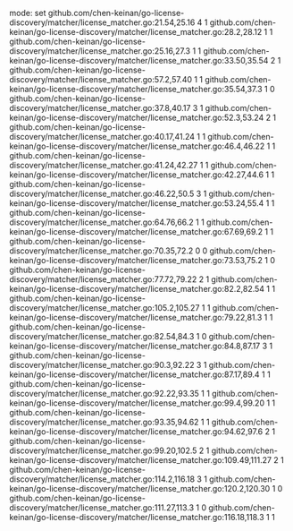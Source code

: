 mode: set
github.com/chen-keinan/go-license-discovery/matcher/license_matcher.go:21.54,25.16 4 1
github.com/chen-keinan/go-license-discovery/matcher/license_matcher.go:28.2,28.12 1 1
github.com/chen-keinan/go-license-discovery/matcher/license_matcher.go:25.16,27.3 1 1
github.com/chen-keinan/go-license-discovery/matcher/license_matcher.go:33.50,35.54 2 1
github.com/chen-keinan/go-license-discovery/matcher/license_matcher.go:57.2,57.40 1 1
github.com/chen-keinan/go-license-discovery/matcher/license_matcher.go:35.54,37.3 1 0
github.com/chen-keinan/go-license-discovery/matcher/license_matcher.go:37.8,40.17 3 1
github.com/chen-keinan/go-license-discovery/matcher/license_matcher.go:52.3,53.24 2 1
github.com/chen-keinan/go-license-discovery/matcher/license_matcher.go:40.17,41.24 1 1
github.com/chen-keinan/go-license-discovery/matcher/license_matcher.go:46.4,46.22 1 1
github.com/chen-keinan/go-license-discovery/matcher/license_matcher.go:41.24,42.27 1 1
github.com/chen-keinan/go-license-discovery/matcher/license_matcher.go:42.27,44.6 1 1
github.com/chen-keinan/go-license-discovery/matcher/license_matcher.go:46.22,50.5 3 1
github.com/chen-keinan/go-license-discovery/matcher/license_matcher.go:53.24,55.4 1 1
github.com/chen-keinan/go-license-discovery/matcher/license_matcher.go:64.76,66.2 1 1
github.com/chen-keinan/go-license-discovery/matcher/license_matcher.go:67.69,69.2 1 1
github.com/chen-keinan/go-license-discovery/matcher/license_matcher.go:70.35,72.2 0 0
github.com/chen-keinan/go-license-discovery/matcher/license_matcher.go:73.53,75.2 1 0
github.com/chen-keinan/go-license-discovery/matcher/license_matcher.go:77.72,79.22 2 1
github.com/chen-keinan/go-license-discovery/matcher/license_matcher.go:82.2,82.54 1 1
github.com/chen-keinan/go-license-discovery/matcher/license_matcher.go:105.2,105.27 1 1
github.com/chen-keinan/go-license-discovery/matcher/license_matcher.go:79.22,81.3 1 1
github.com/chen-keinan/go-license-discovery/matcher/license_matcher.go:82.54,84.3 1 0
github.com/chen-keinan/go-license-discovery/matcher/license_matcher.go:84.8,87.17 3 1
github.com/chen-keinan/go-license-discovery/matcher/license_matcher.go:90.3,92.22 3 1
github.com/chen-keinan/go-license-discovery/matcher/license_matcher.go:87.17,89.4 1 1
github.com/chen-keinan/go-license-discovery/matcher/license_matcher.go:92.22,93.35 1 1
github.com/chen-keinan/go-license-discovery/matcher/license_matcher.go:99.4,99.20 1 1
github.com/chen-keinan/go-license-discovery/matcher/license_matcher.go:93.35,94.62 1 1
github.com/chen-keinan/go-license-discovery/matcher/license_matcher.go:94.62,97.6 2 1
github.com/chen-keinan/go-license-discovery/matcher/license_matcher.go:99.20,102.5 2 1
github.com/chen-keinan/go-license-discovery/matcher/license_matcher.go:109.49,111.27 2 1
github.com/chen-keinan/go-license-discovery/matcher/license_matcher.go:114.2,116.18 3 1
github.com/chen-keinan/go-license-discovery/matcher/license_matcher.go:120.2,120.30 1 0
github.com/chen-keinan/go-license-discovery/matcher/license_matcher.go:111.27,113.3 1 0
github.com/chen-keinan/go-license-discovery/matcher/license_matcher.go:116.18,118.3 1 1
